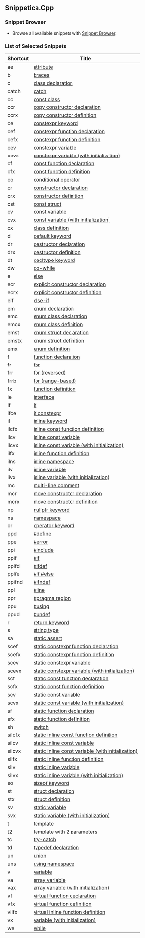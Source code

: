 ## Snippetica.Cpp

### Snippet Browser
* Browse all available snippets with [Snippet Browser](http://pihrt.net/snippetica/snippets?engine=vscode&language=cpp).

### List of Selected Snippets

Shortcut | Title
-------- | -----
ae|[attribute](Attribute.snippet)
b|[braces](Braces.snippet)
c|[class declaration](ClassDeclaration.snippet)
catch|[catch](Catch.snippet)
cc|[const class](ConstClass.snippet)
ccr|[copy constructor declaration](CopyConstructorDeclaration.snippet)
ccrx|[copy constructor definition](CopyConstructorDefinition.snippet)
ce|[constexpr keyword](ConstExprKeyword.snippet)
cef|[constexpr function declaration](ConstExprFunctionDeclaration.snippet)
cefx|[constexpr function definition](ConstExprFunctionDefinition.snippet)
cev|[constexpr variable](ConstExprVariable.snippet)
cevx|[constexpr variable \(with initialization\)](ConstExprVariableWithInitialization.snippet)
cf|[const function declaration](ConstFunctionDeclaration.snippet)
cfx|[const function definition](ConstFunctionDefinition.snippet)
co|[conditional operator](ConditionalOperator.snippet)
cr|[constructor declaration](ConstructorDeclaration.snippet)
crx|[constructor definition](ConstructorDefinition.snippet)
cst|[const struct](ConstStruct.snippet)
cv|[const variable](ConstVariable.snippet)
cvx|[const variable \(with initialization\)](ConstVariableWithInitialization.snippet)
cx|[class definition](ClassDefinition.snippet)
d|[default keyword](DefaultKeyword.snippet)
dr|[destructor declaration](DestructorDeclaration.snippet)
drx|[destructor definition](DestructorDefinition.snippet)
dt|[decltype keyword](DeclTypeKeyword.snippet)
dw|[do\-while](DoWhile.snippet)
e|[else](Else.snippet)
ecr|[explicit constructor declaration](ExplicitConstructorDeclaration.snippet)
ecrx|[explicit constructor definition](ExplicitConstructorDefinition.snippet)
eif|[else\-if](ElseIf.snippet)
em|[enum declaration](EnumDeclaration.snippet)
emc|[enum class declaration](EnumClassDeclaration.snippet)
emcx|[enum class definition](EnumClassDefinition.snippet)
emst|[enum struct declaration](EnumStructDeclaration.snippet)
emstx|[enum struct definition](EnumStructDefinition.snippet)
emx|[enum definition](EnumDefinition.snippet)
f|[function declaration](FunctionDeclaration.snippet)
fr|[for](For.snippet)
frr|[for \(reversed\)](ForReversed.snippet)
frrb|[for \(range\-based\)](ForRangeBased.snippet)
fx|[function definition](FunctionDefinition.snippet)
ie|[interface](Interface.snippet)
if|[if](If.snippet)
ifce|[if constexpr](IfConstExpr.snippet)
il|[inline keyword](InlineKeyword.snippet)
ilcfx|[inline const function definition](InlineConstFunctionDefinition.snippet)
ilcv|[inline const variable](InlineConstVariable.snippet)
ilcvx|[inline const variable \(with initialization\)](InlineConstVariableWithInitialization.snippet)
ilfx|[inline function definition](InlineFunctionDefinition.snippet)
ilns|[inline namespace](InlineNamespace.snippet)
ilv|[inline variable](InlineVariable.snippet)
ilvx|[inline variable \(with initialization\)](InlineVariableWithInitialization.snippet)
mc|[multi\-line comment](MultilineComment.snippet)
mcr|[move constructor declaration](MoveConstructorDeclaration.snippet)
mcrx|[move constructor definition](MoveConstructorDefinition.snippet)
np|[nullptr keyword](NullPtrKeyword.snippet)
ns|[namespace](Namespace.snippet)
or|[operator keyword](OperatorKeyword.snippet)
ppd|[\#define](PreprocessorDirectiveDefine.snippet)
ppe|[\#error](PreprocessorDirectiveError.snippet)
ppi|[\#include](PreprocessorDirectiveInclude.snippet)
ppif|[\#if](PreprocessorDirectiveIf.snippet)
ppifd|[\#ifdef](PreprocessorDirectiveIfdef.snippet)
ppife|[\#if \#else](PreprocessorDirectiveIfElse.snippet)
ppifnd|[\#ifndef](PreprocessorDirectiveIfndef.snippet)
ppl|[\#line](PreprocessorDirectiveLine.snippet)
ppr|[\#pragma region](PreprocessorDirectiveRegion.snippet)
ppu|[\#using](PreprocessorDirectiveUsing.snippet)
ppud|[\#undef](PreprocessorDirectiveUndef.snippet)
r|[return keyword](ReturnKeyword.snippet)
s|[string type](StringType.snippet)
sa|[static assert](StaticAssert.snippet)
scef|[static constexpr function declaration](StaticConstExprFunctionDeclaration.snippet)
scefx|[static constexpr function definition](StaticConstExprFunctionDefinition.snippet)
scev|[static constexpr variable](StaticConstExprVariable.snippet)
scevx|[static constexpr variable \(with initialization\)](StaticConstExprVariableWithInitialization.snippet)
scf|[static const function declaration](StaticConstFunctionDeclaration.snippet)
scfx|[static const function definition](StaticConstFunctionDefinition.snippet)
scv|[static const variable](StaticConstVariable.snippet)
scvx|[static const variable \(with initialization\)](StaticConstVariableWithInitialization.snippet)
sf|[static function declaration](StaticFunctionDeclaration.snippet)
sfx|[static function definition](StaticFunctionDefinition.snippet)
sh|[switch](Switch.snippet)
silcfx|[static inline const function definition](StaticInlineConstFunctionDefinition.snippet)
silcv|[static inline const variable](StaticInlineConstVariable.snippet)
silcvx|[static inline const variable \(with initialization\)](StaticInlineConstVariableWithInitialization.snippet)
silfx|[static inline function definition](StaticInlineFunctionDefinition.snippet)
silv|[static inline variable](StaticInlineVariable.snippet)
silvx|[static inline variable \(with initialization\)](StaticInlineVariableWithInitialization.snippet)
so|[sizeof keyword](SizeOfKeyword.snippet)
st|[struct declaration](StructDeclaration.snippet)
stx|[struct definition](StructDefinition.snippet)
sv|[static variable](StaticVariable.snippet)
svx|[static variable \(with initialization\)](StaticVariableWithInitialization.snippet)
t|[template](Template.snippet)
t2|[template with 2 parameters](TemplateWithTwoParameters.snippet)
tc|[try\-catch](TryCatch.snippet)
td|[typedef declaration](TypeDefDeclaration.snippet)
un|[union](Union.snippet)
uns|[using namespace](UsingNamespace.snippet)
v|[variable](Variable.snippet)
va|[array variable](ArrayOfTVariable.snippet)
vax|[array variable \(with initialization\)](ArrayOfTVariableWithInitialization.snippet)
vf|[virtual function declaration](VirtualFunctionDeclaration.snippet)
vfx|[virtual function definition](VirtualFunctionDefinition.snippet)
vilfx|[virtual inline function definition](VirtualInlineFunctionDefinition.snippet)
vx|[variable \(with initialization\)](VariableWithInitialization.snippet)
we|[while](While.snippet)
